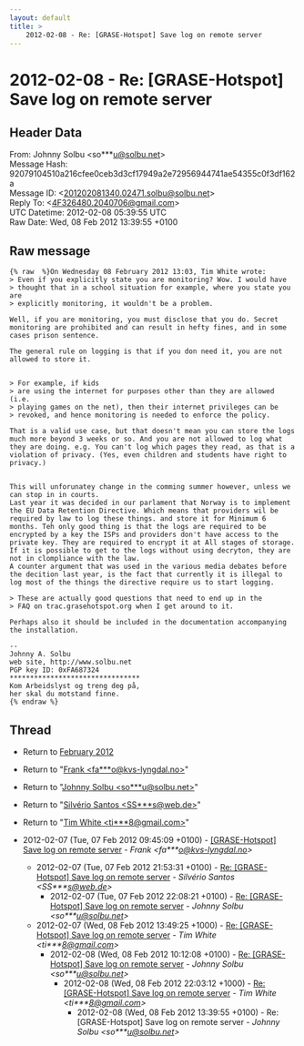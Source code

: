 ```yaml
---
layout: default
title: >
    2012-02-08 - Re: [GRASE-Hotspot] Save log on remote server
---
```


# 2012-02-08 - Re: [GRASE-Hotspot] Save log on remote server

## Header Data

From: Johnny Solbu \<so***u@solbu.net\><br>
Message Hash: 92079104510a216cfee0ceb3d3cf17949a2e72956944741ae54355c0f3df162a<br>
Message ID: \<201202081340.02471.solbu@solbu.net\><br>
Reply To: \<4F326480.2040706@gmail.com\><br>
UTC Datetime: 2012-02-08 05:39:55 UTC<br>
Raw Date: Wed, 08 Feb 2012 13:39:55 +0100<br>

## Raw message

```
{% raw  %}On Wednesday 08 February 2012 13:03, Tim White wrote:
> Even if you explicitly state you are monitoring? Wow. I would have 
> thought that in a school situation for example, where you state you are 
> explicitly monitoring, it wouldn't be a problem. 

Well, if you are monitoring, you must disclose that you do. Secret monitoring are prohibited and can result in hefty fines, and in some cases prison sentence.

The general rule on logging is that if you don need it, you are not allowed to store it.


> For example, if kids  
> are using the internet for purposes other than they are allowed (i.e. 
> playing games on the net), then their internet privileges can be 
> revoked, and hence monitoring is needed to enforce the policy.

That is a valid use case, but that doesn't mean you can store the logs much more beyond 3 weeks or so. And you are not allowed to log what they are doing. e.g. You can't log which pages they read, as that is a violation of privacy. (Yes, even children and students have right to privacy.)


This will unforunatey change in the comming summer however, unless we can stop in in courts.
Last year it was decided in our parlament that Norway is to implement the EU Data Retention Directive. Which means that providers wil be required by law to log these things. and store it for Minimum 6 months. Teh only good thing is that the logs are required to be encrypted by a key the ISPs and providers don't have access to the private key. They are required to encrypt it at All stages of storage. If it is possible to get to the logs without using decryton, they are not in clompliance with the law. 
A counter argument that was used in the various media debates before the decition last year, is the fact that currently it is illegal to log most of the things the directive require us to start logging.

> These are actually good questions that need to end up in the 
> FAQ on trac.grasehotspot.org when I get around to it. 

Perhaps also it should be included in the documentation accompanying the installation.

-- 
Johnny A. Solbu
web site, http://www.solbu.net
PGP key ID: 0xFA687324
********************************
Kom Arbeidslyst og treng deg på,
her skal du motstand finne.
{% endraw %}
```

## Thread

+ Return to [February 2012](/archive/2012/02)

+ Return to "[Frank <fa***o<span>@</span>kvs-lyngdal.no>](/authors/fa___o_at_kvslyngdal_no)"
+ Return to "[Johnny Solbu <so***u<span>@</span>solbu.net>](/authors/so___u_at_solbu_net)"
+ Return to "[Silvério Santos <SS***s<span>@</span>web.de>](/authors/ss___s_at_web_de)"
+ Return to "[Tim White <ti***8<span>@</span>gmail.com>](/authors/ti___8_at_gmail_com)"

+ 2012-02-07 (Tue, 07 Feb 2012 09:45:09 +0100) - [[GRASE-Hotspot] Save log on remote server](/archive/2012/02/682a71d6c698cfd3856dc33229f281fa8bcdab28dea7a2ac093e15ea9a4b064d) - _Frank \<fa***o@kvs-lyngdal.no\>_
  + 2012-02-07 (Tue, 07 Feb 2012 21:53:31 +0100) - [Re: [GRASE-Hotspot] Save log on remote server](/archive/2012/02/0fb1f8644fd1d2922f06f6dfb20bcbef739fd41d97ccb8e37048ad3040b47195) - _Silvério Santos \<SS***s@web.de\>_
    + 2012-02-07 (Tue, 07 Feb 2012 22:08:21 +0100) - [Re: [GRASE-Hotspot] Save log on remote server](/archive/2012/02/63564ebda9d20dd08b89e1c6e26a851a59e0a97c254d45fe380e93ca43682377) - _Johnny Solbu \<so***u@solbu.net\>_
  + 2012-02-07 (Wed, 08 Feb 2012 13:49:25 +1000) - [Re: [GRASE-Hotspot] Save log on remote server](/archive/2012/02/998f9fb18e23ccfbd6fcb24f9a181352fea8ff7f34f5aeeee79a4079881cf518) - _Tim White \<ti***8@gmail.com\>_
    + 2012-02-08 (Wed, 08 Feb 2012 10:12:08 +0100) - [Re: [GRASE-Hotspot] Save log on remote server](/archive/2012/02/c3ef5324f131a0de40ae7d71c4674941059b3f314dab01c7394ab81ac4fdb0fc) - _Johnny Solbu \<so***u@solbu.net\>_
      + 2012-02-08 (Wed, 08 Feb 2012 22:03:12 +1000) - [Re: [GRASE-Hotspot] Save log on remote server](/archive/2012/02/3f6b330441a745110ae622d1b11ca3a286e8feb477f9d6338f1ae54961ebdc18) - _Tim White \<ti***8@gmail.com\>_
        + 2012-02-08 (Wed, 08 Feb 2012 13:39:55 +0100) - Re: [GRASE-Hotspot] Save log on remote server - _Johnny Solbu \<so***u@solbu.net\>_

